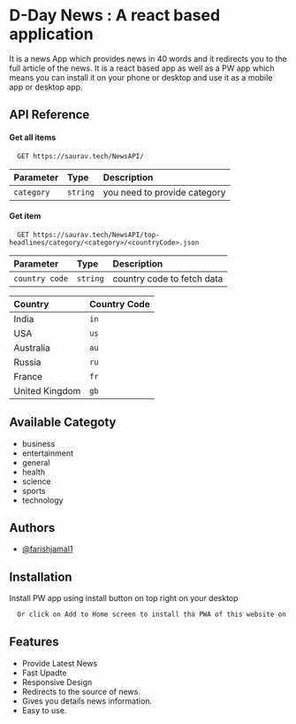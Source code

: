 
# D-Day News : A react based application

It is a news App which provides news in 40 words and it redirects you to the full article of the news. It is a react based app as well as a PW app which means you can install it on your phone or desktop and use it as a mobile app or desktop app.


## API Reference

#### Get all items

```http
  GET https://saurav.tech/NewsAPI/
```

| Parameter | Type     | Description                |
| :-------- | :------- | :------------------------- |
| `category` | `string` | you need to provide category|

#### Get item

```http
  GET https://saurav.tech/NewsAPI/top-headlines/category/<category>/<countryCode>.json
```

| Parameter | Type     | Description                       |
| :-------- | :------- | :-------------------------------- |
| `country code`      | `string` | country code to fetch data |

| Country | Country Code     |
| :-------- | :------- |
| India     | `in` |
| USA     | `us` |
| Australia    | `au` |
| Russia    | `ru` |
| France    | `fr` |
| United Kingdom    | `gb` |




  
## Available Categoty
- business
- entertainment
- general
- health
- science
- sports
- technology

## Authors

- [@farishjamal1](https://github.com/farishjamal1)

  
## Installation

Install PW app using install button on top right on your desktop

```bash
  Or click on Add to Home screen to install tha PWA of this website on mobile devices.
```
    
## Features

- Provide Latest News
- Fast Upadte
- Responsive Design
- Redirects to the source of news.
- Gives you details news information.
- Easy to use.

  

  